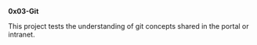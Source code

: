 <h><strong>0x03-Git</strong></h>
<br>
<p>This project tests the understanding of git concepts shared in the portal or intranet.</p>